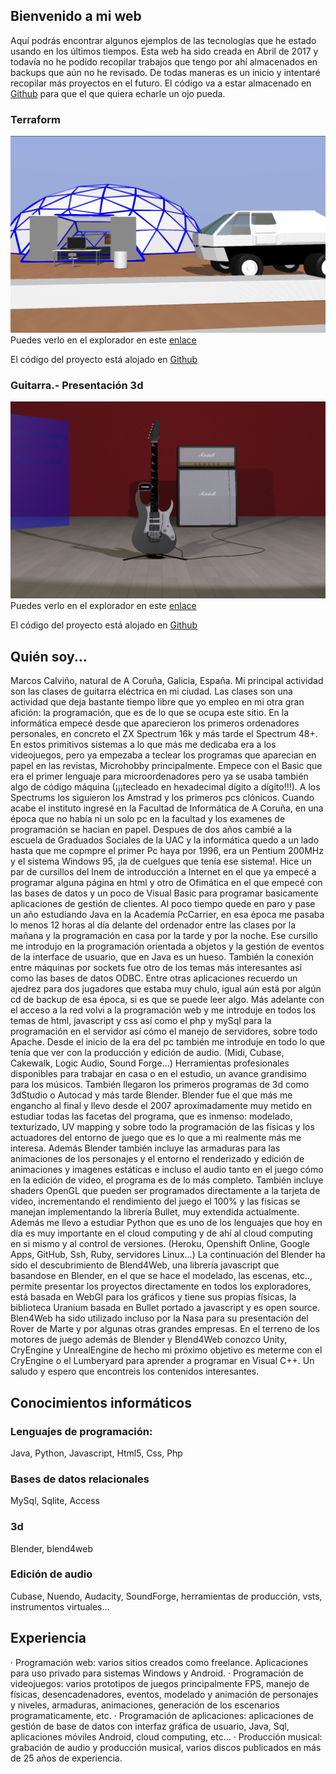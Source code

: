 ## Bienvenido a mi web

Aquí podrás encontrar algunos ejemplos de las tecnologías que he estado usando en los últimos tiempos. Esta web ha sido creada en Abril de 2017 y todavía no he podido recopilar trabajos que tengo por ahí almacenados en backups que aún no he revisado. De todas maneras es un inicio y intentaré recopilar más proyectos en el futuro. El código va a estar almacenado en [Github](https://github.com/MarcosCalvi) para que el que quiera echarle un ojo pueda.

### Terraform
![terraform](assets/terraform_01.png)
Puedes verlo en el explorador en este [enlace](https://marcoscalvi.github.io/Terraform/)

El código del proyecto está alojado en [Github](https://github.com/MarcosCalvi/Terraform)

### Guitarra.- Presentación 3d
![terraform](assets/guitar_presentation_01.png)
Puedes verlo en el explorador en este [enlace](https://marcoscalvi.github.io/GuitarPresentation/)

El código del proyecto está alojado en [Github](https://github.com/MarcosCalvi/GuitarPresentation)

## Quién soy...
Marcos Calviño, natural de A Coruña, Galicia, España. Mi principal actividad son las clases de guitarra eléctrica en mi ciudad. Las clases son una actividad que deja bastante tiempo libre que yo empleo en mi otra gran afición: la programación, que es de lo que se ocupa este sitio. 
En la informática empecé desde que aparecieron los primeros ordenadores personales, en concreto el ZX Spectrum 16k y más tarde el Spectrum 48+. En estos primitivos sistemas a lo que más me dedicaba era a los videojuegos, pero ya empezaba a teclear los programas que aparecian en papel en las revistas, Microhobby principalmente. Empece con el Basic que era el primer lenguaje para microordenadores pero ya se usaba también algo de código máquina (¡¡¡tecleado en hexadecimal dígito a dígito!!!). A los Spectrums los siguieron los Amstrad y los primeros pcs clónicos. Cuando acabe el instituto ingresé en la Facultad de Informática de A Coruña, en una época que no había ni un solo pc en la facultad y los examenes de programación se hacian en papel. Despues de dos años cambié a la escuela de Graduados Sociales de la UAC y la informática quedo a un lado hasta que me copmpre el primer Pc haya por 1996, era un Pentium 200MHz y el sistema Windows 95, ¡la de cuelgues que tenía ese sistema!. Hice un par de cursillos del Inem de introducción a Internet en el que ya empecé a programar alguna página en html y otro de Ofimática en el que empecé con las bases de datos y un poco de Visual Basic para programar basicamente aplicaciones de gestión de clientes. Al poco tiempo quede en paro y pase un año estudiando Java en la Academía PcCarrier, en esa época me pasaba lo menos 12 horas al día delante del ordenador entre las clases por la mañana y la programación en casa por la tarde y por la noche. Ese cursillo me introdujo en la programación orientada a objetos y la gestión de eventos de la interface de usuario, que en Java es un hueso. También la conexión entre máquinas por sockets fue otro de los temas más interesantes así como las bases de datos ODBC. Entre otras aplicaciones recuerdo un ajedrez para dos jugadores que estaba muy chulo, igual aún está por algún cd de backup de esa época, si es que se puede leer algo. Más adelante con el acceso a la red volvi a la programación web y me introduje en todos los temas de html, javascript y css así como el php y mySql para la programación en el servidor así cómo el manejo de servidores, sobre todo Apache. Desde el inicio de la era del pc también me introduje en todo lo que tenía que ver con la producción y edición de audio. (Midi, Cubase, Cakewalk, Logic Audio, Sound Forge...) Herramientas profesionales disponibles para trabajar en casa o en el estudio, un avance grandisimo para los músicos. También llegaron los primeros programas de 3d como 3dStudio o Autocad y más tarde Blender. Blender fue el que más me engancho al final y llevo desde el 2007 aproximadamente muy metido en estudiar todas las facetas del programa, que es inmenso: modelado, texturizado, UV mapping y sobre todo la programación de las físicas y los actuadores del entorno de juego que es lo que a mi realmente más me interesa. Además Blender también incluye las armaduras para las animaciones de los personajes y el entorno el renderizado y edición de animaciones y imagenes estáticas e incluso el audio tanto en el juego cómo en la edición de video, el programa es de lo más completo. También incluye shaders OpenGL que pueden ser programados directamente a la tarjeta de video, incrementando el rendimiento del juego el 100% y las físicas se manejan implementando la librería Bullet, muy extendida actualmente. Además me llevo a estudiar Python que es uno de los lenguajes que hoy en día es muy importante en el cloud computing y de ahí al cloud computing en si mismo y al control de versiones. (Heroku, Openshift Online, Google Apps, GitHub, Ssh, Ruby, servidores Linux...) La continuación del Blender ha sido el descubrimiento de Blend4Web, una librería javascript que basandose en Blender, en el que se hace el modelado, las escenas, etc.., permite presentar los proyectos directamente en todos los exploradores, está basada en WebGl para los gráficos y tiene sus propias físicas, la biblioteca Uranium basada en Bullet portado a javascript y es open source. Blen4Web ha sido utilizado incluso por la Nasa para su presentación del Rover de Marte y por algunas otras grandes empresas. En el terreno de los motores de juego además de Blender y Blend4Web conozco Unity, CryEngine y UnrealEngine de hecho mi próximo objetivo es meterme con el CryEngine o el Lumberyard para aprender a programar en Visual C++.
Un saludo y espero que encontreis los contenidos interesantes.

## Conocimientos informáticos

### Lenguajes de programación: 
Java, Python, Javascript, Html5, Css, Php
### Bases de datos relacionales
MySql, Sqlite, Access
### 3d
Blender, blend4web
### Edición de audio
Cubase, Nuendo, Audacity, SoundForge, herramientas de producción, vsts, instrumentos virtuales...

## Experiencia
· Programación web: varios sitios creados como freelance. Aplicaciones para uso privado para sistemas Windows y Android. 
· Programación de videojuegos: varios prototipos de juegos principalmente FPS, manejo de físicas, desencadenadores, eventos, modelado y animación de personajes y niveles, armaduras, animaciones, generación de los escenarios programaticamente, etc. 
· Programación de aplicaciones: aplicaciones de gestión de base de datos con interfaz gráfica de usuario, Java, Sql, aplicaciones móviles Android, cloud computing, etc...
· Producción musical: grabación de audio y producción musical, varios discos publicados en más de 25 años de experiencia.  
